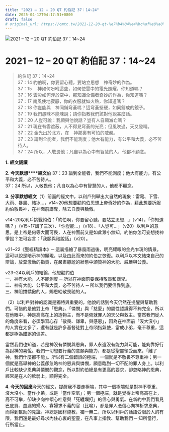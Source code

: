 ```yaml
---
title: "2021 – 12 – 20 QT 約伯記 37：14~24"
date: 2025-04-12T04:17:51+0800
draft: false
# original_url: https://cmtc.tw/2021-12-20-qt-%e7%b4%84%e4%bc%af%e8%a8%98-37%ef%bc%9a1424
---
```


![2021 – 12 – 20 QT 約伯記 37：14\~24](/images/qt.jpg   "2021 – 12 – 20 QT 約伯記 37：14\~24")

# 2021 – 12 – 20 QT 約伯記 37：14\~24

> 約伯記 37：14\~24  
> 37：14 約伯啊，你要留心聽，要站立思想　神奇妙的作為。  
> 37：15 　神如何吩咐這些，如何使雲中的電光照耀，你知道嗎？  
> 37：16 雲彩如何浮於空中，那知識全備者奇妙的作為，你知道嗎？  
> 37：17 南風使地寂靜，你的衣服就如火熱，你知道嗎？  
> 37：18 你豈能與　神同鋪穹蒼嗎？這穹蒼堅硬，如同鑄成的鏡子。  
> 37：19 我們愚昧不能陳說；請你指教我們該對他說甚麼話。  
> 37：20 人豈可說：我願與他說話？豈有人自願滅亡嗎？  
> 37：21 現在有雲遮蔽，人不得見穹蒼的光亮；但風吹過，天又發晴。  
> 37：22 金光出於北方，在　神那裏有可怕的威嚴。  
> 37：23 論到全能者，我們不能測度；他大有能力，有公平和大義，必不苦待人。  
> 37：24 所以，人敬畏他；凡自以為心中有智慧的人，他都不顧念。

**1.** **經文誦讀**

**2. 今天默想****經文**伯 37：23 論到全能者，我們不能測度；他大有能力，有公平和大義，必不苦待人。  
37：24 所以，人敬畏他；凡自以為心中有智慧的人，他都不顧念。

**3. 分享默想經文**（1）前面的經文中，以利戶列舉出大自然的現象：雷電、下雪、大雨、暴風、結冰…，v14\~20他想要勸約伯思想上帝奇妙的作為，藉此想要折服約伯敬畏神，在神面前謙卑，除去自義與驕傲。

v14\~20以利戶挑戰約伯：「約伯啊，你要留心聽，要站立思想…」（v14），「你知道嗎？」（v15\~17講了三次）、「你豈能…」（v18）、「人豈可…」（v20）以利戶的意思，是上帝是何等大而可畏，人在神面前又是如此渺小無知，約伯你怎可妄想找神爭訟？怎可妄言：「我願與祂說話」（v20）。

v21\~22《聖經精讀本》─ 這裏描繪了暴風雨過後，明亮耀眼的金光乍現的情景。這可以說是暗示神的顯現，以及由此而來的約伯之恢復。以利戶以本文結束自己的辯論，放棄激動的指責，在嚴肅靜謐的狀態中頌贊神的大能、威嚴與公義。

v23\~24以利戶的結論，他想勸約伯  
一、神有大能，人不能測度 ─ 所以在神面前要保持敬畏和謙卑。  
二、神有大能、公平和大義，必不苦待人 ─ 所以我們要信靠到底。  
三、神阻擋驕傲的人，賜恩給敬畏祂的人。

（2）以利戶對神的認識是獨特與重要的，他說的話到今天仍然在提醒與幫助我們。可惜的是他對上帝「恩典」、「憐憫」與「慈愛」的屬性認識得不夠完全，所以在他眼中，神是高高在上的造物主，而不是俯就罪人的天父與救主。當然我們從人的角度來看，必須學習心存「敬畏、謙卑，與感恩」，因為在神面前「沒大沒小」的人實在太多了，還有就是許多基督徒對上帝頤指氣使，當成小弟，毫不尊重，這都是極為錯誤的偏差。

當然我們也知道，若是神沒有憐憫與恩典，罪人永遠沒有能力與可能，能夠靠好行為討神的喜悅。我們一切想要行義的意願與能力，都是從聖靈領受而來，「離了神，我們什麼都不能」。所以有二個錯誤的極端，一個就是不敬畏不尊重神；另一個就是高舉神的公義卻忽略神的恩典與憐憫，願意臨到一切不配的罪人身上。以利戶比較缺少恩典與憐憫的觀念，所以對約伯總是有更高的要求，卻忽略神的恩典，經常是在人的軟弱上，顯得完全。

**4. 今天的回應**今天的經文，提醒我不要走極端，其中一個極端就是對神不尊重、沒大沒小、當作小弟，或是「當作空氣」；另一個極端，就是覺得上帝高高在上，高不可攀，卻缺少向神傾心吐意與「死纏爛打」的信心與勇氣。在新約中我們看見巴底買、血漏的婦人、寡婦求不義的官（比喻），都是罪人憑信心向神祈求恩典，而得到幫助的見證。神總是因材施教，獨一無二，所以以利戶的話語受限於人的有限，我們還是最好尋求內住心裏的聖靈，在凡事上指教、幫助我們 ─ 知所當行，行所當止。